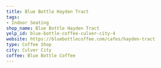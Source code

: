 ```yaml
---
title: Blue Bottle Hayden Tract
tags:
- Indoor Seating
shop_name: Blue Bottle Hayden Tract
yelp_id: blue-bottle-coffee-culver-city-4
website: https://bluebottlecoffee.com/cafes/hayden-tract
type: Coffee Shop
city: Culver City
coffee: Blue Bottle Coffee
---
```


